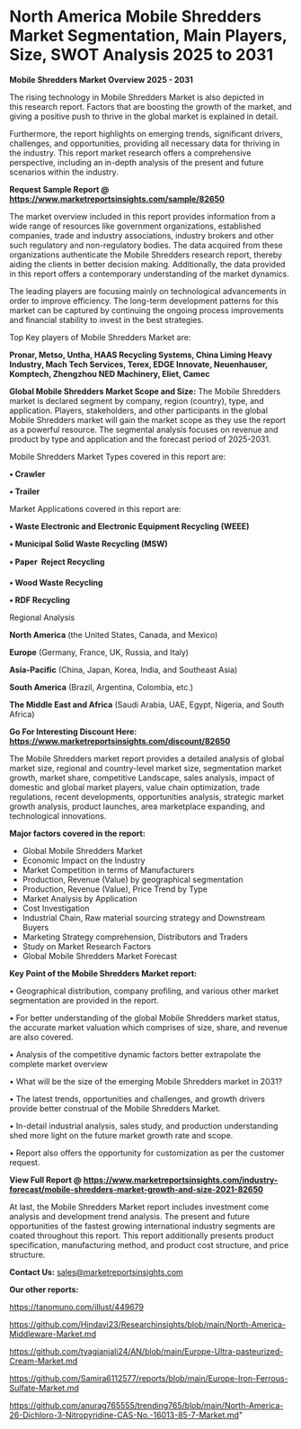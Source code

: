# North America Mobile Shredders Market Segmentation, Main Players, Size, SWOT Analysis 2025 to 2031

<Strong> Mobile Shredders Market Overview 2025 - 2031</strong>

The rising technology in Mobile Shredders Market is also depicted in this research report. Factors that are boosting the growth of the market, and giving a positive push to thrive in the global market is explained in detail.

Furthermore, the report highlights on emerging trends, significant drivers, challenges, and opportunities, providing all necessary data for thriving in the industry. This report market research offers a comprehensive perspective, including an in-depth analysis of the present and future scenarios within the industry.

<strong>Request Sample Report @ <a href=https://www.marketreportsinsights.com/sample/82650>https://www.marketreportsinsights.com/sample/82650</a></strong>

The market overview included in this report provides information from a wide range of resources like government organizations, established companies, trade and industry associations, industry brokers and other such regulatory and non-regulatory bodies. The data acquired from these organizations authenticate the Mobile Shredders research report, thereby aiding the clients in better decision making. Additionally, the data provided in this report offers a contemporary understanding of the market dynamics.

The leading players are focusing mainly on technological advancements in order to improve efficiency. The long-term development patterns for this market can be captured by continuing the ongoing process improvements and financial stability to invest in the best strategies.

Top Key players of Mobile Shredders Market are:

<strong>Pronar, Metso, Untha, HAAS Recycling Systems, China Liming Heavy Industry, Mach Tech Services, Terex, EDGE Innovate, Neuenhauser, Komptech, Zhengzhou NED Machinery, Eliet, Camec</strong>

<strong><b>Global Mobile Shredders Market Scope and Size:</b></strong>
The Mobile Shredders market is declared segment by company, region (country), type, and application. Players, stakeholders, and other participants in the global Mobile Shredders market will gain the market scope as they use the report as a powerful resource. The segmental analysis focuses on revenue and product by type and application and the forecast period of 2025-2031.

Mobile Shredders Market Types covered in this report are:

<strong>• Crawler

• Trailer</strong>

Market Applications covered in this report are:

<strong>• Waste Electronic and Electronic Equipment Recycling (WEEE)

• Municipal Solid Waste Recycling (MSW)

• Paper  Reject Recycling

• Wood Waste Recycling

• RDF Recycling</strong> 

Regional Analysis

<strong>North America</strong> (the United States, Canada, and Mexico)

<strong>Europe</strong> (Germany, France, UK, Russia, and Italy)

<strong>Asia-Pacific</strong> (China, Japan, Korea, India, and Southeast Asia)

<strong>South America</strong> (Brazil, Argentina, Colombia, etc.)

<strong>The Middle East and Africa</strong> (Saudi Arabia, UAE, Egypt, Nigeria, and South Africa)

<strong>Go For Interesting Discount Here: <a href=https://www.marketreportsinsights.com/discount/82650>https://www.marketreportsinsights.com/discount/82650</a></strong>

The Mobile Shredders market report provides a detailed analysis of global market size, regional and country-level market size, segmentation market growth, market share, competitive Landscape, sales analysis, impact of domestic and global market players, value chain optimization, trade regulations, recent developments, opportunities analysis, strategic market growth analysis, product launches, area marketplace expanding, and technological innovations.

<strong><b>Major factors covered in the report:</b></strong>
<ul>
  <li>Global Mobile Shredders Market </li>
  <li>Economic Impact on the Industry</li>
  <li>Market Competition in terms of Manufacturers</li>
  <li>Production, Revenue (Value) by geographical segmentation</li>
  <li>Production, Revenue (Value), Price Trend by Type</li>
  <li>Market Analysis by Application</li>
  <li>Cost Investigation</li>
  <li>Industrial Chain, Raw material sourcing strategy and Downstream Buyers</li>
  <li>Marketing Strategy comprehension, Distributors and Traders</li>
  <li>Study on Market Research Factors</li>
  <li>Global Mobile Shredders Market Forecast</li>
</ul>

<strong><b>Key Point of the Mobile Shredders Market report:</b></strong>

• Geographical distribution, company profiling, and various other market segmentation are provided in the report.

• For better understanding of the global Mobile Shredders market status, the accurate market valuation which comprises of size, share, and revenue are also covered.

• Analysis of the competitive dynamic factors better extrapolate the complete market overview

• What will be the size of the emerging Mobile Shredders market in 2031?

• The latest trends, opportunities and challenges, and growth drivers provide better construal of the Mobile Shredders Market.

• In-detail industrial analysis, sales study, and production understanding shed more light on the future market growth rate and scope.

• Report also offers the opportunity for customization as per the customer request.

<strong><b>View Full Report @ <a href=https://www.marketreportsinsights.com/industry-forecast/mobile-shredders-market-growth-and-size-2021-82650>https://www.marketreportsinsights.com/industry-forecast/mobile-shredders-market-growth-and-size-2021-82650</a></b></strong>


At last, the Mobile Shredders Market report includes investment come analysis and development trend analysis. The present and future opportunities of the fastest growing international industry segments are coated throughout this report. This report additionally presents product specification, manufacturing method, and product cost structure, and price structure.

<strong>Contact Us:</strong>
sales@marketreportsinsights.com

<strong>Our other reports:</strong>

<a href=https://tanomuno.com/illust/449679>https://tanomuno.com/illust/449679</a>

<a href=https://github.com/Hindavi23/Researchinsights/blob/main/North-America-Middleware-Market.md>https://github.com/Hindavi23/Researchinsights/blob/main/North-America-Middleware-Market.md</a>

<a href=https://github.com/tyagianjali24/AN/blob/main/Europe-Ultra-pasteurized-Cream-Market.md>https://github.com/tyagianjali24/AN/blob/main/Europe-Ultra-pasteurized-Cream-Market.md</a>

<a href=https://github.com/Samira6112577/reports/blob/main/Europe-Iron-Ferrous-Sulfate-Market.md>https://github.com/Samira6112577/reports/blob/main/Europe-Iron-Ferrous-Sulfate-Market.md</a>

<a href=https://github.com/anurag765555/trending765/blob/main/North-America-26-Dichloro-3-Nitropyridine-CAS-No.-16013-85-7-Market.md>https://github.com/anurag765555/trending765/blob/main/North-America-26-Dichloro-3-Nitropyridine-CAS-No.-16013-85-7-Market.md</a>"

